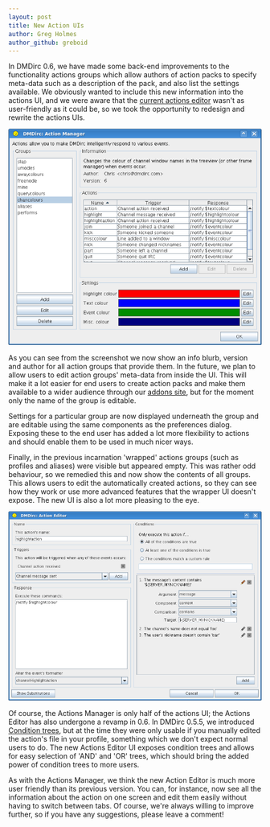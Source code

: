 ```yaml
---
layout: post
title: New Action UIs
author: Greg Holmes
author_github: greboid
---
```

In DMDirc 0.6, we have made some back-end improvements to the functionality actions groups which allow authors of action packs to specify meta-data such as a description of the pack, and also list the settings available. We obviously wanted to include this new information into the actions UI, and we were aware that the <a href="http://blog.dmdirc.com/2007/05/25/actions-now-with-added-ui/">current actions editor</a> wasn't as user-friendly as it could be, so we took the opportunity to redesign and rewrite the actions UIs.

![New actions manager UI](/blog-assets/dmdirc-new-actionsmanager.png)

As you can see from the screenshot we now show an info blurb, version and author for all action groups that provide them. In the future, we plan to allow users to edit action groups' meta-data from inside the UI. This will make it a lot easier for end users to create action packs and make them available to a wider audience through our <a href="http://addons.dmdirc.com/">addons site</a>, but for the moment only the name of the group is editable. 

Settings for a particular group are now displayed underneath the group and are editable using the same components as the preferences dialog. Exposing these to the end user has added a lot more flexibility to actions and should enable them to be used in much nicer ways.

Finally, in the previous incarnation 'wrapped' actions groups (such as profiles and aliases) were visible but appeared empty. This was rather odd behaviour, so we remedied this and now show the contents of all groups. This allows users to edit the automatically created actions, so they can see how they work or use more advanced features that the wrapper UI doesn't expose.  The new UI is also a lot more pleasing to the eye.

![DMDirc 0.6 Actions Editor](/blog-assets/aed.png)

Of course, the Actions Manager is only half of the actions UI; the Actions Editor has also undergone a revamp in 0.6. In DMDirc 0.5.5, we introduced <a href="http://blog.dmdirc.com/2007/10/25/condition-trees-aka-making-actions-even-more-incomprehensible/">Condition trees</a>, but at the time they were only usable if you manually edited the action's file in your profile, something which we don't expect normal users to do. The new Actions Editor UI exposes condition trees and allows for easy selection of 'AND' and 'OR' trees, which should bring the added power of condition trees to more users.

As with the Actions Manager, we think the new Action Editor is much more user friendly than its previous version. You can, for instance, now see all the information about the action on one screen and edit them easily without having to switch between tabs. Of course, we're always willing to improve further, so if you have any suggestions, please leave a comment!